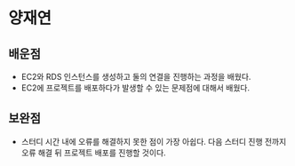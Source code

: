 # 양재연 

## 배운점
* EC2와 RDS 인스턴스를 생성하고 둘의 연결을 진행하는 과정을 배웠다.
* EC2에 프로젝트를 배포하다가 발생할 수 있는 문제점에 대해서 배웠다.

## 보완점
* 스터디 시간 내에 오류를 해결하지 못한 점이 가장 아쉽다. 다음 스터디 진행 전까지 오류 해결 뒤 프로젝트 배포를 진행할 것이다.
